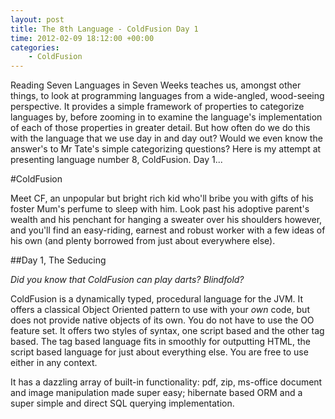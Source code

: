```yaml
---
layout: post
title: The 8th Language - ColdFusion Day 1
time: 2012-02-09 18:12:00 +00:00
categories:
    - ColdFusion
---
```

Reading Seven Languages in Seven Weeks teaches us, amongst other things, to look at programming languages from a wide-angled,
wood-seeing perspective. It provides a simple framework of properties to categorize languages by, before zooming in to
examine the language's implementation of each of those properties in greater detail. But how often do we do this with the
language that we use day in and day out? Would we even know the answer's to Mr Tate's simple categorizing questions?
Here is my attempt at presenting language number 8, ColdFusion. Day 1...<!--more-->

#ColdFusion

Meet CF, an unpopular but bright rich kid who'll bribe you with gifts of his foster Mum's perfume to sleep with him. Look past
his adoptive parent's wealth and his penchant for hanging a sweater over his shoulders however, and you'll find an easy-riding,
earnest and robust worker with a few ideas of his own (and plenty borrowed from just about everywhere else).

##Day 1, The Seducing

*Did you know that ColdFusion can play darts? Blindfold?*

ColdFusion is a dynamically typed, procedural language for the JVM. It offers a classical Object Oriented pattern to use with your
*own* code, but does not provide native objects of its own. You do not have to use the OO feature set.
It offers two styles of syntax, one script based and the other tag based. The tag based language fits in smoothly for outputting
HTML, the script based language for just about everything else. You are free to use either in any context.

It has a dazzling array of built-in functionality: pdf, zip, ms-office document and image manipulation made super easy; hibernate
based ORM and a super simple and direct SQL querying implementation.

